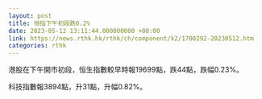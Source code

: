 ```yaml
---
layout: post
title: 恒指下午初段跌0.2%
date: 2023-05-12 13:11:44.000000000 +08:00
link: https://news.rthk.hk/rthk/ch/component/k2/1700292-20230512.htm
categories: rthk
---
```


港股在下午開市初段，恒生指數較早時報19699點，跌44點，跌幅0.23%。

科技指數報3894點，升31點，升幅0.82%。
